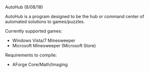 AutoHub (8/08/18)

AutoHub is a program designed to be the hub or command center of automated solutions to games/puzzles.

Currently supported games:
- Windows Vista/7 Minesweeper
- Microsoft Minesweeper (Microsoft Store)

Requirements to compile:
- AForge Core/Math/Imaging